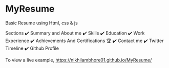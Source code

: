 # MyResume
Basic Resume using  Html, css &amp; js

Sections
✔️ Summary and About me
✔️ Skills
✔️ Education
✔️ Work Experience
✔️ Achievements And Certifications 🏆
✔️ Contact me
✔️ Twitter Timeline
✔️ Github Profile

To view a live example, https://nikhilambhore01.github.io/MyResume/
